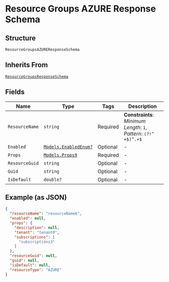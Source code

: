 
# Resource Groups AZURE Response Schema

## Structure

`ResourceGroupsAZUREResponseSchema`

## Inherits From

[`ResourceGroupsResponseSchema`](../../doc/models/resource-groups-response-schema.md)

## Fields

| Name | Type | Tags | Description |
|  --- | --- | --- | --- |
| `ResourceName` | `string` | Required | **Constraints**: *Minimum Length*: `1`, *Pattern*: `(?!^ +$)^.+$` |
| `Enabled` | [`Models.EnabledEnum?`](../../doc/models/enabled-enum.md) | Optional | - |
| `Props` | [`Models.Props9`](../../doc/models/props-9.md) | Required | - |
| `ResourceGuid` | `string` | Optional | - |
| `Guid` | `string` | Optional | - |
| `IsDefault` | `double?` | Optional | - |

## Example (as JSON)

```json
{
  "resourceName": "resourceName6",
  "enabled": null,
  "props": {
    "description": null,
    "tenant": "tenant0",
    "subscriptions": [
      "subscriptions3"
    ]
  },
  "resourceGuid": null,
  "guid": null,
  "isDefault": null,
  "resourceType": "AZURE"
}
```

